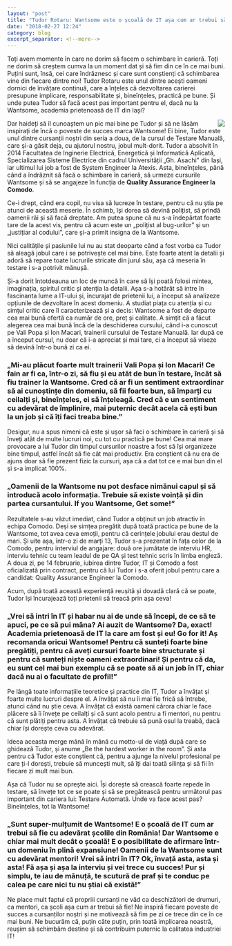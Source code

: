 ```yaml
---
layout: "post"
title: "Tudor Rotaru: Wantsome este o școală de IT așa cum ar trebui să fie"
date: "2018-02-27 12:24"
category: blog
excerpt_separator: <!--more-->
---
```

Toți avem momente în care ne dorim să facem o schimbare în carieră. Toți ne dorim să creștem cumva la un moment dat și să fim din ce în ce mai buni. Puțini sunt, însă, cei care îndrăznesc și care sunt conștienți că schimbarea vine din fiecare dintre noi! Tudor Rotaru este unul dintre acești oameni dornici de învățare continuă, care a înțeles că dezvoltarea carierei presupune implicare, responsabilitate și, bineînțeles, practică pe bune. Și unde putea Tudor să facă acest pas important pentru el, dacă nu la Wantsome, academia prietenoasă de IT din Iași?
<!--more-->

<img src="{{ site.url }}/img/blog/tudor_rotaru.png" class="img-responsive img-square" align="right"/> Dar haideți să îl cunoaștem un pic mai bine pe Tudor și să ne lăsăm inspirați de încă o poveste de succes marca Wantsome! Ei bine, Tudor este unul dintre cursanții noștri din seria a doua, de la cursul de Testare Manuală, care și-a găsit deja, cu ajutorul nostru, jobul mult-dorit. Tudor a absolvit în 2014 Facultatea de Inginerie Electrică, Energetică și Informatică Aplicată, Specializarea Sisteme Electrice din cadrul Universității „Gh. Asachi” din Iași, iar ultimul lui job a fost de System Engineer la Atexis. Asta, bineînțeles, până când a îndrăznit să facă o schimbare în carieră, să urmeze cursurile Wantsome și să se angajeze în funcția de **Quality Assurance Engineer la Comodo**.

Ce-i drept, când era copil, nu visa să lucreze în testare, pentru că nu știa pe atunci de această meserie. În schimb, își dorea să devină polițist, să prindă oamenii răi și să facă dreptate. Am putea spune că nu s-a îndepărtat foarte tare de la acest vis, pentru că acum este un „polițist al bug-urilor” și un „justițiar al codului”, care și-a primit insigna de la Wantsome.

Nici calitățile și pasiunile lui nu au stat deoparte când a fost vorba ca Tudor să aleagă jobul care i se potrivește cel mai bine. Este foarte atent la detalii și adoră să repare toate lucrurile stricate din jurul său, așa că meseria în testare i s-a potrivit mănușă.

Și-a dorit întotdeauna un loc de muncă în care să își poată folosi mintea, imaginația, spiritul critic și atenția la detalii. Așa s-a hotărât să intre în fascinanta lume a IT-ului și, încurajat de prietenii lui, a început să analizeze opțiunile de dezvoltare în acest domeniu. A studiat piața cu atenția și cu simțul critic care îl caracterizează și a decis: Wantsome a fost de departe cea mai bună ofertă ca număr de ore, preț și calitate. A simțit că a făcut alegerea cea mai bună încă de la deschiderea cursului, când i-a cunoscut pe Vali Popa și Ion Macari, trainerii cursului de Testare Manuală. Iar după ce a început cursul, nu doar că i-a apreciat și mai tare, ci a început să viseze să devină într-o bună zi ca ei.

### „Mi-au plăcut foarte mult trainerii Vali Popa și Ion Macari! Ce fain ar fi ca, într-o zi, să fiu și eu atât de bun în testare, încât să fiu trainer la Wantsome. Cred că ar fi un sentiment extraordinar să ai cunoștințe din domeniu, să fii foarte bun, să împarți cu ceilalți și, bineînțeles, ei să înțeleagă. Cred că e un sentiment cu adevărat de împlinire, mai puternic decât acela că ești bun la un job și că îți faci treaba bine.”

Desigur, nu a spus nimeni că este și ușor să faci o schimbare în carieră și să înveți atât de multe lucruri noi, cu tot cu practică pe bune! Cea mai mare provocare a lui Tudor din timpul cursurilor noastre a fost să își organizeze bine timpul, astfel încât să fie cât mai productiv. Era conștient că nu era de ajuns doar să fie prezent fizic la cursuri, așa că a dat tot ce e mai bun din el și s-a implicat 100%.

### „Oamenii de la Wantsome nu pot desface nimănui capul și să introducă acolo informația. Trebuie să existe voință și din partea cursantului. If you Wantsome, Get some!”

Rezultatele s-au văzut imediat, când Tudor a obținut un job atractiv în echipa Comodo. Deși se simțea pregătit după toată practica pe bune de la Wantsome, tot avea ceva emoții, pentru că cerințele jobului erau destul de mari. Și uite așa, într-o zi de marți 13, Tudor s-a prezentat în fața celor de la Comodo, pentru interviul de angajare: două ore jumătate de interviu HR, interviu tehnic cu team leadul de pe QA și test tehnic scris în limba engleză. A doua zi, pe 14 februarie, iubirea dintre Tudor, IT și Comodo a fost oficializată prin contract, pentru că lui Tudor i s-a oferit jobul pentru care a candidat: Quality Assurance Engineer la Comodo.

Acum, după toată această experiență reușită și dovadă clară că se poate, Tudor își încurajează toți prietenii să treacă prin așa ceva!

### „Vrei să intri în IT și habar nu ai de unde să începi, de ce să te apuci, pe ce să pui mâna? Ai auzit de Wantsome? Da, exact! Academia prietenoasă de IT la care am fost și eu! Go for it! Aș recomanda oricui Wantsome! Pentru că sunteți foarte bine pregătiți, pentru că aveți cursuri foarte bine structurate și pentru că sunteți niște oameni extraordinari! Și pentru că da, eu sunt cel mai bun exemplu că se poate să ai un job în IT, chiar dacă nu ai o facultate de profil!”

Pe lângă toate informațiile teoretice și practice din IT, Tudor a învățat și foarte multe lucruri despre el. A învățat să nu îi mai fie frică să întrebe, atunci când nu știe ceva. A învățat că există oameni cărora chiar le face plăcere să îi învețe pe ceilalți și că sunt acolo pentru a fi mentori, nu pentru că sunt plătiți pentru asta. A învățat că trebuie să pună osul la treabă, dacă chiar își dorește ceva cu adevărat.

Ideea aceasta merge mână în mână cu motto-ul de viață după care se ghidează Tudor, și anume „Be the hardest worker in the room”. Și asta pentru că Tudor este conștient că, pentru a ajunge la nivelul profesional pe care ți-l dorești, trebuie să muncești mult, să îți dai toată silința și să fii în fiecare zi mult mai bun.   

Așa că Tudor nu se oprește aici. Își dorește să crească foarte repede în testare, să învețe tot ce se poate și să se pregătească pentru următorul pas important din cariera lui: Testare Automată. Unde va face acest pas? Bineînțeles, tot la Wantsome!

### „Sunt super-mulțumit de Wantsome! E o școală de IT cum ar trebui să fie cu adevărat școlile din România! Dar Wantsome e chiar mai mult decât o școală! E o posibilitate de afirmare într-un domeniu în plină expansiune! Oamenii de la Wantsome sunt cu adevărat mentori! Vrei să intri în IT? Ok, învață asta, asta și asta! Fă așa și așa la interviu și vei trece cu succes! Pur și simplu, te iau de mânuță, te scutură de praf și te conduc pe calea pe care nici tu nu știai că există!”

Ne place mult faptul că propriii cursanți ne văd ca deschizători de drumuri, ca mentori, ca școli așa cum ar trebui să fie! Ne inspiră fiecare poveste de succes a cursanților noștri și ne motivează să fim pe zi ce trece din ce în ce mai buni. Ne bucurăm că, puțin câte puțin, prin toată implicarea noastră, reușim să schimbăm destine și să contribuim puternic la calitatea industriei IT!    
